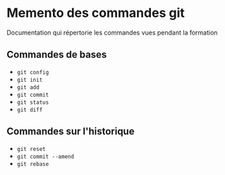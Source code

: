Memento des commandes git
=========================

Documentation qui répertorie les commandes vues pendant la formation

## Commandes de bases

* `git config`
* `git init`
* `git add`
* `git commit`
* `git status`
* `git diff`

## Commandes sur l'historique

* `git reset`
* `git commit --amend`
* `git rebase`
